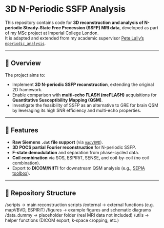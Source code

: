 # 3D N-Periodic SSFP Analysis

This repository contains code for **3D reconstruction and analysis of N-periodic Steady-State Free Precession (SSFP) MRI data**, developed as part of my MSc project at Imperial College London.  
It is adapted and extended from my academic supervisor [Pete Lally’s `nperiodic_analysis`](https://github.com/petelally/nperiodic_analysis.git).

---

## 🔹 Overview
The project aims to:
- Implement **3D N-periodic SSFP reconstruction**, extending the original 2D framework.
- Enable comparison with **multi-echo FLASH (meFLASH)** acquisitions for **Quantitative Susceptibility Mapping (QSM)**.
- Investigate the feasibility of SSFP as an alternative to GRE for brain QSM by leveraging its high SNR efficiency and multi-echo properties.

---

## 🔹 Features
- **Raw Siemens `.dat` file support** (via [`mapVBVD`](https://github.com/MarkusDietrich/mapVBVD)).
- **3D POCS partial Fourier reconstruction** for N-periodic SSFP.
- **F-state demodulation** and separation from phase-cycled data.
- **Coil combination** via SOS, ESPIRiT, SENSE, and coil-by-coil (no coil combination).
- Export to **DICOM/NIfTI** for downstream QSM analysis (e.g., [SEPIA toolbox](https://github.com/kschan0214/sepia)).

---

## 🔹 Repository Structure
/scripts → main reconstruction scripts
/external → external functions (e.g. mapVBVD, ESPIRiT)
/figures → example figures and schematic diagrams
/data_dummy → placeholder folder (real MRI data not included)
/utils → helper functions (DICOM export, k-space cropping, etc.)

